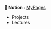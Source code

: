 **📝 Notion** : [MyPages](https://ninth-agenda-0c7.notion.site/MyPages-10ad382c218d808ca1e9f65b3c8ec371)  

- Projects
- Lectures
